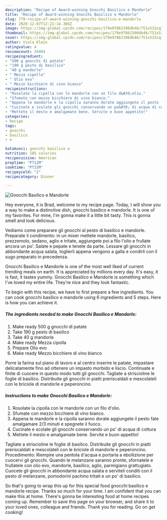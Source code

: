 ```yaml
---
description: "Recipe of Award-winning Gnocchi Basilico e Mandorle"
title: "Recipe of Award-winning Gnocchi Basilico e Mandorle"
slug: 779-recipe-of-award-winning-gnocchi-basilico-e-mandorle
date: 2020-12-07T12:21:14.366Z
image: https://img-global.cpcdn.com/recipes/179e97862390db46/751x532cq70/gnocchi-basilico-e-mandorle-recipe-main-photo.jpg
thumbnail: https://img-global.cpcdn.com/recipes/179e97862390db46/751x532cq70/gnocchi-basilico-e-mandorle-recipe-main-photo.jpg
cover: https://img-global.cpcdn.com/recipes/179e97862390db46/751x532cq70/gnocchi-basilico-e-mandorle-recipe-main-photo.jpg
author: Viola Klein
ratingvalue: 4
reviewcount: 34404
recipeingredient:
- "500 g gnocchi di patate"
- "190 g pesto di basilico"
- "40 g mandorle"
- " Mezza cipolla"
- " Olio evo"
- " Mezzo bicchiere di vino bianco"
recipeinstructions:
- "Rosolate la cipolla con le mandorle con un filo d&#39;olio."
- "Sfumate con mezzo bicchiere di vino bianco."
- "Appena le mandorle e la cipolla saranno dorate aggiungete il pesto fate amalgamare 2/3 minuti e spegnete il fuoco."
- "Cucinate e scolate gli gnocchi conservando un po&#39; di acqua di cottura"
- "Mettete il mesto e amalgamate bene. Servite e buon appetito!"
categories:
- Recipe
tags:
- gnocchi
- basilico
- e

katakunci: gnocchi basilico e 
nutrition: 185 calories
recipecuisine: American
preptime: "PT12M"
cooktime: "PT32M"
recipeyield: "2"
recipecategory: Dinner

---
```



![Gnocchi Basilico e Mandorle](https://img-global.cpcdn.com/recipes/179e97862390db46/751x532cq70/gnocchi-basilico-e-mandorle-recipe-main-photo.jpg)

Hey everyone, it is Brad, welcome to my recipe page. Today, I will show you a way to make a distinctive dish, gnocchi basilico e mandorle. It is one of my favorites. For mine, I'm gonna make it a little bit tasty. This is gonna smell and look delicious.

Vediamo come preparare gli gnocchi al pesto di basilico e mandorle. Preparate il condimento: in un mixer mettete mandorle, basilico, prezzemolo, sedano, aglio e tritate, aggiungete poi a filo l&#39;olio e frullate ancora un po&#39;. Salate e pepate e tenete da parte. Lessare gli gnocchi in abbondante acqua salata, toglierli appena vengono a galla e condirli con il sugo preparato in precedenza.

Gnocchi Basilico e Mandorle is one of the most well liked of current trending meals on earth. It is appreciated by millions every day. It's easy, it is fast, it tastes yummy. Gnocchi Basilico e Mandorle is something which I've loved my entire life. They're nice and they look fantastic.


To begin with this recipe, we have to first prepare a few ingredients. You can cook gnocchi basilico e mandorle using 6 ingredients and 5 steps. Here is how you can achieve it.

<!--inarticleads1-->

##### The ingredients needed to make Gnocchi Basilico e Mandorle:

1. Make ready 500 g gnocchi di patate
1. Take 190 g pesto di basilico
1. Take 40 g mandorle
1. Make ready  Mezza cipolla
1. Prepare  Olio evo
1. Make ready  Mezzo bicchiere di vino bianco


Porre la farina sul piano di lavoro e al centro inserire le patate, impastare delicatamente fino ad ottenere un impasto morbido e liscio. Continuate e finite di cuocere in questo modo tutti gli gnocchi. Tagliate a striscioline le foglie di basilico. Distribuite gli gnocchi in piatti preriscaldati e mescolateli con le briciole di mandorle e peperoncino. 

<!--inarticleads2-->

##### Instructions to make Gnocchi Basilico e Mandorle:

1. Rosolate la cipolla con le mandorle con un filo d&#39;olio.
1. Sfumate con mezzo bicchiere di vino bianco.
1. Appena le mandorle e la cipolla saranno dorate aggiungete il pesto fate amalgamare 2/3 minuti e spegnete il fuoco.
1. Cucinate e scolate gli gnocchi conservando un po&#39; di acqua di cottura
1. Mettete il mesto e amalgamate bene. Servite e buon appetito!


Tagliate a striscioline le foglie di basilico. Distribuite gli gnocchi in piatti preriscaldati e mescolateli con le briciole di mandorle e peperoncino. Procedimento: Riempire una pentola d&#39;acqua e portarla a ebollizione per cuocervi gli gnocchi. Quando le melanzane saranno pronte, sfornatele e frullatele con olio evo, mandorle, basilico, aglio, parmigiano grattugiato. Cuocete gli gnocchi in abbondante acqua salata e serviteli conditi con il pesto di melanzane, pomodorini pachino tritati e un po&#39; di basilico. 

So that's going to wrap this up for this special food gnocchi basilico e mandorle recipe. Thanks so much for your time. I am confident that you can make this at home. There's gonna be interesting food at home recipes coming up. Remember to save this page on your browser, and share it to your loved ones, colleague and friends. Thank you for reading. Go on get cooking!

